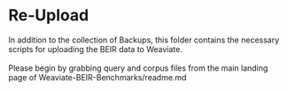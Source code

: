 <h1> Re-Upload </h1>

In addition to the collection of Backups, this folder contains the necessary scripts for uploading the BEIR data to Weaviate.
<br />
<br />
Please begin by grabbing query and corpus files from the main landing page of Weaviate-BEIR-Benchmarks/readme.md
